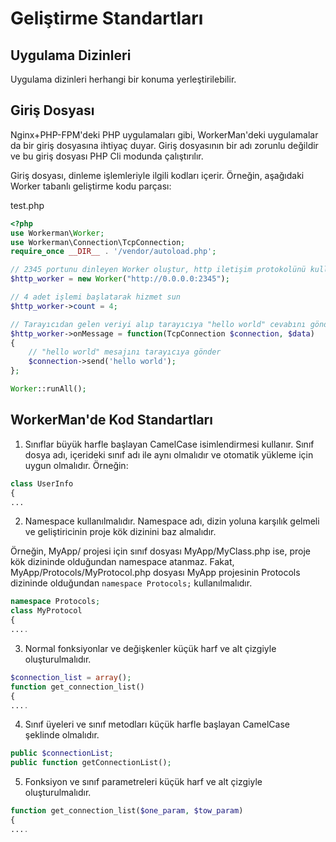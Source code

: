 # Geliştirme Standartları

## Uygulama Dizinleri

Uygulama dizinleri herhangi bir konuma yerleştirilebilir.

## Giriş Dosyası

Nginx+PHP-FPM'deki PHP uygulamaları gibi, WorkerMan'deki uygulamalar da bir giriş dosyasına ihtiyaç duyar. Giriş dosyasının bir adı zorunlu değildir ve bu giriş dosyası PHP Cli modunda çalıştırılır.

Giriş dosyası, dinleme işlemleriyle ilgili kodları içerir. Örneğin, aşağıdaki Worker tabanlı geliştirme kodu parçası:

test.php
```php
<?php
use Workerman\Worker;
use Workerman\Connection\TcpConnection;
require_once __DIR__ . '/vendor/autoload.php';

// 2345 portunu dinleyen Worker oluştur, http iletişim protokolünü kullan
$http_worker = new Worker("http://0.0.0.0:2345");

// 4 adet işlemi başlatarak hizmet sun
$http_worker->count = 4;

// Tarayıcıdan gelen veriyi alıp tarayıcıya "hello world" cevabını gönder
$http_worker->onMessage = function(TcpConnection $connection, $data)
{
    // "hello world" mesajını tarayıcıya gönder
    $connection->send('hello world');
};

Worker::runAll();

```

## WorkerMan'de Kod Standartları

1. Sınıflar büyük harfle başlayan CamelCase isimlendirmesi kullanır. Sınıf dosya adı, içerideki sınıf adı ile aynı olmalıdır ve otomatik yükleme için uygun olmalıdır. Örneğin:
```php
class UserInfo
{
...
```

2. Namespace kullanılmalıdır. Namespace adı, dizin yoluna karşılık gelmeli ve geliştiricinin proje kök dizinini baz almalıdır.

Örneğin, MyApp/ projesi için sınıf dosyası MyApp/MyClass.php ise, proje kök dizininde olduğundan namespace atanmaz. Fakat, MyApp/Protocols/MyProtocol.php dosyası MyApp projesinin Protocols dizininde olduğundan ```namespace Protocols;``` kullanılmalıdır.
```php
namespace Protocols;
class MyProtocol
{
....
```

3. Normal fonksiyonlar ve değişkenler küçük harf ve alt çizgiyle oluşturulmalıdır.
```php
$connection_list = array();
function get_connection_list()
{
....
```

4. Sınıf üyeleri ve sınıf metodları küçük harfle başlayan CamelCase şeklinde olmalıdır.
```php
public $connectionList;
public function getConnectionList();
```

5. Fonksiyon ve sınıf parametreleri küçük harf ve alt çizgiyle oluşturulmalıdır.
```php
function get_connection_list($one_param, $tow_param)
{
....

```
